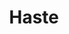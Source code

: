 ---
title: "Haste"
permalink: /spells/haste/
tags:
  - Spell
  - 3rd Level
  - Transmutation
available_for:
  - Sorcerer
  - Wizard
level: "3rd Level"
school: "Transmutation"
range: "30 ft"
comp:
  - V
  - S
  - M
material: "a shaving of licorice root."
duration: "1 Minute"
concentration: true
description: |
  Choose a willing creature that you can see within range. Until the spell ends, the target's speed is doubled, it gains a +2 bonus to AC, it has advantage on dexterity saving throws, and it gains an additional action on each of its turns. That action can be used only to take the Attack (one weapon attack only), Dash, Disengage, Hide, or Use an Object action.

  When the spell ends, the target can't move or take actions until after its next turn, as a wave of lethargy sweeps over it.
excerpt: "Choose a willing creature that you can see within range."
source: "Basic Rules"
---